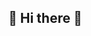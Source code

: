 ## 👋 Hi there 👋

<!--
**jmaniii/jmaniii** is a ✨ _special_ ✨ repository because its `README.md` (this file) appears on your GitHub profile.

Here are some ideas to get you started:


- 📚 I am pursuing a double major in Computer Engineering and Biomedical Engineering
- 😄 I recently wrote a paper on pelvic segmentation based on deep learning

